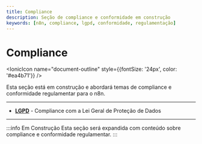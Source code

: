 ```yaml
---
title: Compliance
description: Seção de compliance e conformidade em construção
keywords: [n8n, compliance, lgpd, conformidade, regulamentação]
---
```


# Compliance

<IonicIcon name="document-outline" style={{fontSize: '24px', color: '#ea4b71'}} />

Esta seção está em construção e abordará temas de compliance e conformidade regulamentar para o n8n.

---

- **[LGPD](/hosting-n8n/compliance/lgpd)** - Compliance com a Lei Geral de Proteção de Dados

---

:::info Em Construção
Esta seção será expandida com conteúdo sobre compliance e conformidade regulamentar.
:::
